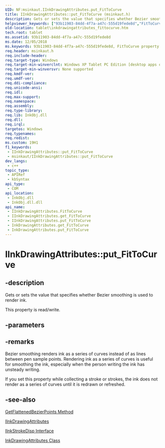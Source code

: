 ```yaml
---
UID: NF:msinkaut.IInkDrawingAttributes.put_FitToCurve
title: IInkDrawingAttributes::put_FitToCurve (msinkaut.h)
description: Gets or sets the value that specifies whether Bezier smoothing is used to render ink.
helpviewer_keywords: ["93b11903-84dd-4f7a-a47c-555d19fede8d","FitToCurve property [Tablet PC]","FitToCurve property [Tablet PC]","IInkDrawingAttributes interface","IInkDrawingAttributes interface [Tablet PC]","FitToCurve property","IInkDrawingAttributes.FitToCurve","IInkDrawingAttributes.put_FitToCurve","IInkDrawingAttributes::FitToCurve","IInkDrawingAttributes::get_FitToCurve","IInkDrawingAttributes::put_FitToCurve","InkDrawingAttributes.get_FitToCurve","InkDrawingAttributes.put_FitToCurve","msinkaut/IInkDrawingAttributes::FitToCurve","msinkaut/IInkDrawingAttributes::get_FitToCurve","msinkaut/IInkDrawingAttributes::put_FitToCurve","put_FitToCurve","tablet.inkdrawingattributes_fittocurve"]
old-location: tablet\inkdrawingattributes_fittocurve.htm
tech.root: tablet
ms.assetid: 93b11903-84dd-4f7a-a47c-555d19fede8d
ms.date: 12/05/2018
ms.keywords: 93b11903-84dd-4f7a-a47c-555d19fede8d, FitToCurve property [Tablet PC], FitToCurve property [Tablet PC],IInkDrawingAttributes interface, IInkDrawingAttributes interface [Tablet PC],FitToCurve property, IInkDrawingAttributes.FitToCurve, IInkDrawingAttributes.put_FitToCurve, IInkDrawingAttributes::FitToCurve, IInkDrawingAttributes::get_FitToCurve, IInkDrawingAttributes::put_FitToCurve, InkDrawingAttributes.get_FitToCurve, InkDrawingAttributes.put_FitToCurve, msinkaut/IInkDrawingAttributes::FitToCurve, msinkaut/IInkDrawingAttributes::get_FitToCurve, msinkaut/IInkDrawingAttributes::put_FitToCurve, put_FitToCurve, tablet.inkdrawingattributes_fittocurve
req.header: msinkaut.h
req.include-header: 
req.target-type: Windows
req.target-min-winverclnt: Windows XP Tablet PC Edition [desktop apps only]
req.target-min-winversvr: None supported
req.kmdf-ver: 
req.umdf-ver: 
req.ddi-compliance: 
req.unicode-ansi: 
req.idl: 
req.max-support: 
req.namespace: 
req.assembly: 
req.type-library: 
req.lib: InkObj.dll
req.dll: 
req.irql: 
targetos: Windows
req.typenames: 
req.redist: 
ms.custom: 19H1
f1_keywords:
 - IInkDrawingAttributes::put_FitToCurve
 - msinkaut/IInkDrawingAttributes::put_FitToCurve
dev_langs:
 - c++
topic_type:
 - APIRef
 - kbSyntax
api_type:
 - COM
api_location:
 - InkObj.dll
 - InkObj.dll.dll
api_name:
 - IInkDrawingAttributes.FitToCurve
 - IInkDrawingAttributes.get_FitToCurve
 - IInkDrawingAttributes.put_FitToCurve
 - InkDrawingAttributes.get_FitToCurve
 - InkDrawingAttributes.put_FitToCurve
---
```


# IInkDrawingAttributes::put_FitToCurve


## -description

Gets or sets the value that specifies whether Bezier smoothing is used to render ink.



This property is read/write.

## -parameters

## -remarks

Bezier smoothing renders ink as a series of curves instead of as lines between pen sample points. Rendering ink as a series of curves is useful for smoothing the ink, especially when the person writing the ink has unsteady writing.

If you set this property while collecting a stroke or strokes, the ink does not render as a series of curves until it is redrawn or refreshed.

## -see-also

<a href="/windows/desktop/api/msinkaut/nf-msinkaut-iinkstrokedisp-getflattenedbezierpoints">GetFlattenedBezierPoints Method</a>



<a href="../msinkaut/nn-msinkaut-iinkdrawingattributes.md">IInkDrawingAttributes</a>



<a href="/windows/desktop/api/msinkaut/nn-msinkaut-iinkstrokedisp">IInkStrokeDisp Interface</a>



<a href="/windows/desktop/tablet/inkdrawingattributes-class">InkDrawingAttributes Class</a>
